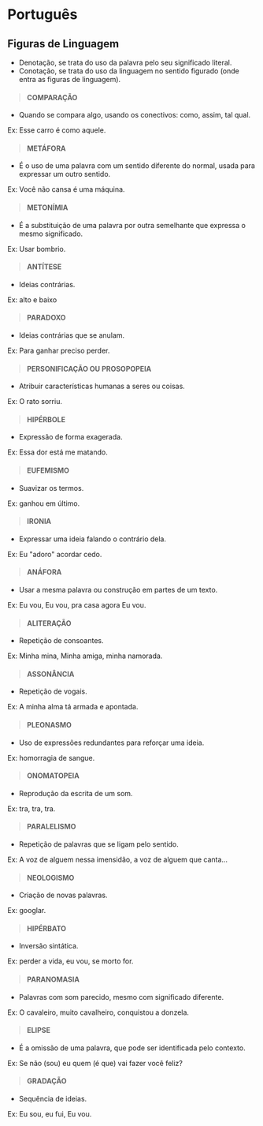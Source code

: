 # Português

## Figuras de Linguagem
* Denotação, se trata do uso da palavra pelo seu significado literal.
* Conotação, se trata do uso da linguagem no sentido figurado (onde entra as figuras de linguagem).

> #### COMPARAÇÃO
* Quando se compara algo, usando os conectivos: como, assim, tal qual.

Ex: Esse carro é como aquele.

> #### METÁFORA
* É o uso de uma palavra com um sentido diferente do normal, usada para expressar um outro sentido.

Ex: Você não cansa é uma máquina.

> #### METONÍMIA
* É a substituição de uma palavra por outra semelhante que expressa o mesmo significado.

Ex: Usar bombrio.

> #### ANTÍTESE
* Ideias contrárias.

Ex: alto e baixo

> #### PARADOXO
* Ideias contrárias que se anulam.

Ex: Para ganhar preciso perder.

> #### PERSONIFICAÇÃO OU PROSOPOPEIA
* Atribuir características humanas a seres ou coisas.

Ex: O rato sorriu.

> #### HIPÉRBOLE
* Expressão de forma exagerada.

Ex: Essa dor está me matando.

> #### EUFEMISMO
* Suavizar os termos.

Ex: ganhou em último.

> #### IRONIA
* Expressar uma ideia falando o contrário dela.

Ex: Eu "adoro" acordar cedo.

> #### ANÁFORA
* Usar a mesma palavra ou construção em partes de um texto.

Ex: Eu vou, Eu vou, pra casa agora Eu vou.

> #### ALITERAÇÃO
* Repetição de consoantes.

Ex: Minha mina, Minha amiga, minha namorada.

> #### ASSONÂNCIA
* Repetição de vogais.

Ex: A minha alma tá armada e apontada.

> #### PLEONASMO
* Uso de expressões redundantes para reforçar uma ideia.

Ex: homorragia de sangue.

> #### ONOMATOPEIA
* Reprodução da escrita de um som.

Ex: tra, tra, tra.

> #### PARALELISMO
* Repetição de palavras que se ligam pelo sentido.

Ex: A voz de alguem nessa imensidão, a voz de alguem que canta...

> #### NEOLOGISMO
* Criação de novas palavras.

Ex: googlar.

> #### HIPÉRBATO
* Inversão sintática.

Ex: perder a vida, eu vou, se morto for.

> #### PARANOMASIA
* Palavras com som parecido, mesmo com significado diferente.

Ex: O cavaleiro, muito cavalheiro, conquistou a donzela.

> #### ELIPSE
* É a omissão de uma palavra, que pode ser identificada pelo contexto.

Ex: Se não (sou) eu quem (é que) vai fazer você feliz?

> #### GRADAÇÃO
* Sequência de ideias.

Ex: Eu sou, eu fui, Eu vou.